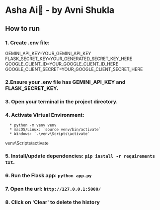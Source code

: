 # Asha Ai🚀 - by Avni Shukla

## How to run

### 1. Create .env file:
GEMINI_API_KEY=YOUR_GEMINI_API_KEY
FLASK_SECRET_KEY=YOUR_GENERATED_SECRET_KEY_HERE
GOOGLE_CLIENT_ID=YOUR_GOOGLE_CLIENT_ID_HERE
GOOGLE_CLIENT_SECRET=YOUR_GOOGLE_CLIENT_SECRET_HERE

### 2.Ensure your .env file has GEMINI_API_KEY and FLASK_SECRET_KEY.

### 3. Open your terminal in the project directory.

### 4. Activate Virtual Environment:
      * python -m venv venv
      * macOS/Linux: `source venv/bin/activate`
      * Windows: `.\venv\Scripts\activate`
venv\Scripts\activate
### 5. Install/update dependencies: `pip install -r requirements txt`.

### 6. Run the Flask app: `python app.py`

### 7. Open the url: `http://127.0.0.1:5000/`

### 8. Click on 'Clear' to delete the history
